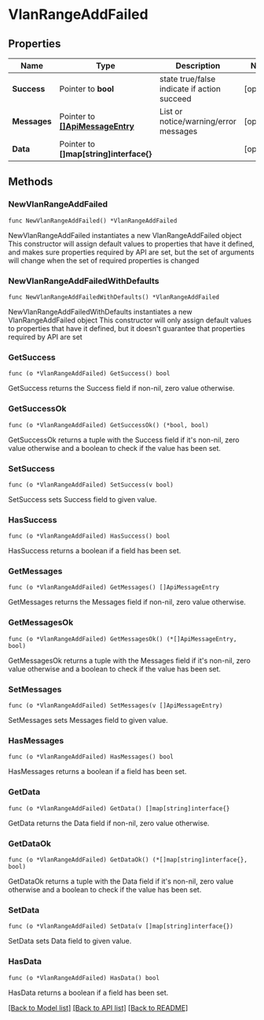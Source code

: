 # VlanRangeAddFailed

## Properties

Name | Type | Description | Notes
------------ | ------------- | ------------- | -------------
**Success** | Pointer to **bool** | state true/false indicate if action succeed | [optional] 
**Messages** | Pointer to [**[]ApiMessageEntry**](ApiMessageEntry.md) | List or notice/warning/error messages | [optional] 
**Data** | Pointer to **[]map[string]interface{}** |  | [optional] 

## Methods

### NewVlanRangeAddFailed

`func NewVlanRangeAddFailed() *VlanRangeAddFailed`

NewVlanRangeAddFailed instantiates a new VlanRangeAddFailed object
This constructor will assign default values to properties that have it defined,
and makes sure properties required by API are set, but the set of arguments
will change when the set of required properties is changed

### NewVlanRangeAddFailedWithDefaults

`func NewVlanRangeAddFailedWithDefaults() *VlanRangeAddFailed`

NewVlanRangeAddFailedWithDefaults instantiates a new VlanRangeAddFailed object
This constructor will only assign default values to properties that have it defined,
but it doesn't guarantee that properties required by API are set

### GetSuccess

`func (o *VlanRangeAddFailed) GetSuccess() bool`

GetSuccess returns the Success field if non-nil, zero value otherwise.

### GetSuccessOk

`func (o *VlanRangeAddFailed) GetSuccessOk() (*bool, bool)`

GetSuccessOk returns a tuple with the Success field if it's non-nil, zero value otherwise
and a boolean to check if the value has been set.

### SetSuccess

`func (o *VlanRangeAddFailed) SetSuccess(v bool)`

SetSuccess sets Success field to given value.

### HasSuccess

`func (o *VlanRangeAddFailed) HasSuccess() bool`

HasSuccess returns a boolean if a field has been set.

### GetMessages

`func (o *VlanRangeAddFailed) GetMessages() []ApiMessageEntry`

GetMessages returns the Messages field if non-nil, zero value otherwise.

### GetMessagesOk

`func (o *VlanRangeAddFailed) GetMessagesOk() (*[]ApiMessageEntry, bool)`

GetMessagesOk returns a tuple with the Messages field if it's non-nil, zero value otherwise
and a boolean to check if the value has been set.

### SetMessages

`func (o *VlanRangeAddFailed) SetMessages(v []ApiMessageEntry)`

SetMessages sets Messages field to given value.

### HasMessages

`func (o *VlanRangeAddFailed) HasMessages() bool`

HasMessages returns a boolean if a field has been set.

### GetData

`func (o *VlanRangeAddFailed) GetData() []map[string]interface{}`

GetData returns the Data field if non-nil, zero value otherwise.

### GetDataOk

`func (o *VlanRangeAddFailed) GetDataOk() (*[]map[string]interface{}, bool)`

GetDataOk returns a tuple with the Data field if it's non-nil, zero value otherwise
and a boolean to check if the value has been set.

### SetData

`func (o *VlanRangeAddFailed) SetData(v []map[string]interface{})`

SetData sets Data field to given value.

### HasData

`func (o *VlanRangeAddFailed) HasData() bool`

HasData returns a boolean if a field has been set.


[[Back to Model list]](../README.md#documentation-for-models) [[Back to API list]](../README.md#documentation-for-api-endpoints) [[Back to README]](../README.md)


